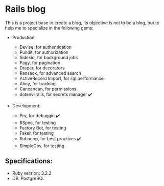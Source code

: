 # Rails blog

This is a project base to create a blog, its objective is not to be a blog, but to help me to specialize in the following gems:
* Production:
  * Devise, for authentication
  * Pundit, for authorization
  * Sidekiq, for background jobs
  * Pagy, for pagination
  * Draper, for decorators
  * Ransack, for advanced search
  * ActiveRecord Import, for sql performance
  * Ahoy, for tracking
  * Cancancan, for permissions
  * dotenv-rails, for secrets manager ✔️
    
* Development:
  * Pry, for debuggin ✔️
  * RSpec, for testing
  * Factory Bot, for testing
  * Faker, for testing
  * Rubocop, for best practices ✔️
  * SimpleCov, for testing


## Specifications:
* Ruby version: 3.2.2
* DB: PostgreSQL

